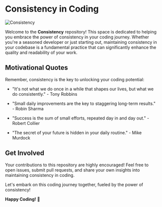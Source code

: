 # Consistency in Coding

![Consistency](https://github.com/yourusername/consistency/blob/main/consistency_logo.png)

Welcome to the **Consistency** repository! This space is dedicated to helping you embrace the power of consistency in your coding journey. Whether you're a seasoned developer or just starting out, maintaining consistency in your codebase is a fundamental practice that can significantly enhance the quality and readability of your work.

## Motivational Quotes

Remember, consistency is the key to unlocking your coding potential:

- "It's not what we do once in a while that shapes our lives, but what we do consistently." - Tony Robbins

- "Small daily improvements are the key to staggering long-term results." - Robin Sharma

- "Success is the sum of small efforts, repeated day in and day out." - Robert Collier

- "The secret of your future is hidden in your daily routine." - Mike Murdock

## Get Involved

Your contributions to this repository are highly encouraged! Feel free to open issues, submit pull requests, and share your own insights into maintaining consistency in coding.

Let's embark on this coding journey together, fueled by the power of consistency!

**Happy Coding!** 🚀
